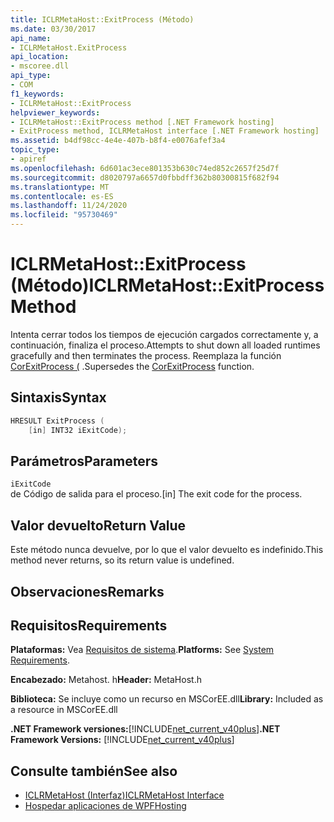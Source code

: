 ```yaml
---
title: ICLRMetaHost::ExitProcess (Método)
ms.date: 03/30/2017
api_name:
- ICLRMetaHost.ExitProcess
api_location:
- mscoree.dll
api_type:
- COM
f1_keywords:
- ICLRMetaHost::ExitProcess
helpviewer_keywords:
- ICLRMetaHost::ExitProcess method [.NET Framework hosting]
- ExitProcess method, ICLRMetaHost interface [.NET Framework hosting]
ms.assetid: b4df98cc-4e4e-407b-b8f4-e0076afef3a4
topic_type:
- apiref
ms.openlocfilehash: 6d601ac3ece801353b630c74ed852c2657f25d7f
ms.sourcegitcommit: d8020797a6657d0fbbdff362b80300815f682f94
ms.translationtype: MT
ms.contentlocale: es-ES
ms.lasthandoff: 11/24/2020
ms.locfileid: "95730469"
---
```

# <a name="iclrmetahostexitprocess-method"></a><span data-ttu-id="e5c32-102">ICLRMetaHost::ExitProcess (Método)</span><span class="sxs-lookup"><span data-stu-id="e5c32-102">ICLRMetaHost::ExitProcess Method</span></span>

<span data-ttu-id="e5c32-103">Intenta cerrar todos los tiempos de ejecución cargados correctamente y, a continuación, finaliza el proceso.</span><span class="sxs-lookup"><span data-stu-id="e5c32-103">Attempts to shut down all loaded runtimes gracefully and then terminates the process.</span></span> <span data-ttu-id="e5c32-104">Reemplaza la función [CorExitProcess (](corexitprocess-function.md) .</span><span class="sxs-lookup"><span data-stu-id="e5c32-104">Supersedes the [CorExitProcess](corexitprocess-function.md) function.</span></span>  
  
## <a name="syntax"></a><span data-ttu-id="e5c32-105">Sintaxis</span><span class="sxs-lookup"><span data-stu-id="e5c32-105">Syntax</span></span>  
  
```cpp  
HRESULT ExitProcess (  
    [in] INT32 iExitCode);  
```  
  
## <a name="parameters"></a><span data-ttu-id="e5c32-106">Parámetros</span><span class="sxs-lookup"><span data-stu-id="e5c32-106">Parameters</span></span>  

 `iExitCode`  
 <span data-ttu-id="e5c32-107">de Código de salida para el proceso.</span><span class="sxs-lookup"><span data-stu-id="e5c32-107">[in] The exit code for the process.</span></span>  
  
## <a name="return-value"></a><span data-ttu-id="e5c32-108">Valor devuelto</span><span class="sxs-lookup"><span data-stu-id="e5c32-108">Return Value</span></span>  

 <span data-ttu-id="e5c32-109">Este método nunca devuelve, por lo que el valor devuelto es indefinido.</span><span class="sxs-lookup"><span data-stu-id="e5c32-109">This method never returns, so its return value is undefined.</span></span>  
  
## <a name="remarks"></a><span data-ttu-id="e5c32-110">Observaciones</span><span class="sxs-lookup"><span data-stu-id="e5c32-110">Remarks</span></span>  
  
## <a name="requirements"></a><span data-ttu-id="e5c32-111">Requisitos</span><span class="sxs-lookup"><span data-stu-id="e5c32-111">Requirements</span></span>  

 <span data-ttu-id="e5c32-112">**Plataformas:** Vea [Requisitos de sistema](../../get-started/system-requirements.md).</span><span class="sxs-lookup"><span data-stu-id="e5c32-112">**Platforms:** See [System Requirements](../../get-started/system-requirements.md).</span></span>  
  
 <span data-ttu-id="e5c32-113">**Encabezado:** Metahost. h</span><span class="sxs-lookup"><span data-stu-id="e5c32-113">**Header:** MetaHost.h</span></span>  
  
 <span data-ttu-id="e5c32-114">**Biblioteca:** Se incluye como un recurso en MSCorEE.dll</span><span class="sxs-lookup"><span data-stu-id="e5c32-114">**Library:** Included as a resource in MSCorEE.dll</span></span>  
  
 <span data-ttu-id="e5c32-115">**.NET Framework versiones:**[!INCLUDE[net_current_v40plus](../../../../includes/net-current-v40plus-md.md)]</span><span class="sxs-lookup"><span data-stu-id="e5c32-115">**.NET Framework Versions:** [!INCLUDE[net_current_v40plus](../../../../includes/net-current-v40plus-md.md)]</span></span>  
  
## <a name="see-also"></a><span data-ttu-id="e5c32-116">Consulte también</span><span class="sxs-lookup"><span data-stu-id="e5c32-116">See also</span></span>

- [<span data-ttu-id="e5c32-117">ICLRMetaHost (Interfaz)</span><span class="sxs-lookup"><span data-stu-id="e5c32-117">ICLRMetaHost Interface</span></span>](iclrmetahost-interface.md)
- [<span data-ttu-id="e5c32-118">Hospedar aplicaciones de WPF</span><span class="sxs-lookup"><span data-stu-id="e5c32-118">Hosting</span></span>](index.md)

